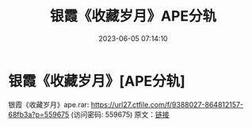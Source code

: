 ﻿---
title: 银霞《收藏岁月》APE分轨
date: 2023-06-05 07:14:10
categories: WAV车载音乐、镜像
tags: 华语中文
---
# 银霞《收藏岁月》[APE分轨]

银霞《收藏岁月》ape.rar: https://url27.ctfile.com/f/9388027-864812157-68fb3a?p=559675
(访问密码: 559675)
原文：[链接](https://blog.sina.com.cn/s/blog_1647c7e7601031272.html)